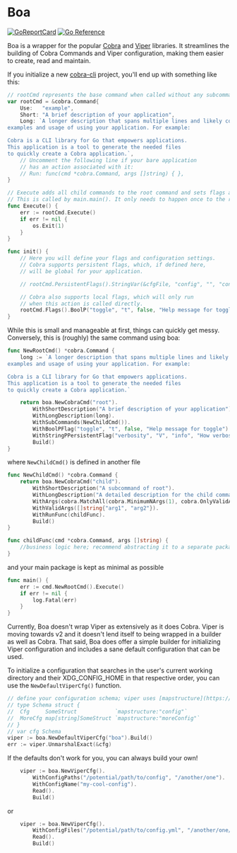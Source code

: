 # Boa

[![GoReportCard](https://goreportcard.com/badge/github.com/j2udev/boa)](https://goreportcard.com/report/github.com/j2udev/boa)
[![Go Reference](https://pkg.go.dev/badge/github.com/j2udev/boa.svg)](https://pkg.go.dev/github.com/j2udev/boa)

Boa is a wrapper for the popular [Cobra](https://github.com/spf13/cobra) and
[Viper](https://github.com/spf13/viper) libraries. It streamlines the building
of Cobra Commands and Viper configuration, making them easier to create, read
and maintain.

If you initialize a new [cobra-cli](https://github.com/spf13/cobra-cli) project,
you'll end up with something like this:

<!-- markdownlint-disable MD010 -->
```go
// rootCmd represents the base command when called without any subcommands
var rootCmd = &cobra.Command{
	Use:   "example",
	Short: "A brief description of your application",
	Long: `A longer description that spans multiple lines and likely contains
examples and usage of using your application. For example:

Cobra is a CLI library for Go that empowers applications.
This application is a tool to generate the needed files
to quickly create a Cobra application.`,
	// Uncomment the following line if your bare application
	// has an action associated with it:
	// Run: func(cmd *cobra.Command, args []string) { },
}

// Execute adds all child commands to the root command and sets flags appropriately.
// This is called by main.main(). It only needs to happen once to the rootCmd.
func Execute() {
	err := rootCmd.Execute()
	if err != nil {
		os.Exit(1)
	}
}

func init() {
	// Here you will define your flags and configuration settings.
	// Cobra supports persistent flags, which, if defined here,
	// will be global for your application.

	// rootCmd.PersistentFlags().StringVar(&cfgFile, "config", "", "config file (default is $HOME/.test.yaml)")

	// Cobra also supports local flags, which will only run
	// when this action is called directly.
	rootCmd.Flags().BoolP("toggle", "t", false, "Help message for toggle")
}
```
<!-- markdownlint-enable MD010 -->

While this is small and manageable at first, things can quickly get messy.
Conversely, this is (roughly) the same command using boa:

<!-- markdownlint-disable MD010 -->
```go
func NewRootCmd() *cobra.Command {
	long := `A longer description that spans multiple lines and likely contains
examples and usage of using your application. For example:

Cobra is a CLI library for Go that empowers applications.
This application is a tool to generate the needed files
to quickly create a Cobra application.`

	return boa.NewCobraCmd("root").
		WithShortDescription("A brief description of your application").
		WithLongDescription(long).
		WithSubCommands(NewChildCmd()).
		WithBoolPFlag("toggle", "t", false, "Help message for toggle").
		WithStringPPersistentFlag("verbosity", "V", "info", "How verbose should command output be").
		Build()
}
```
<!-- markdownlint-enable MD010 -->

where `NewChildCmd()` is defined in another file

<!-- markdownlint-disable MD010 -->
```go
func NewChildCmd() *cobra.Command {
	return boa.NewCobraCmd("child").
		WithShortDescription("A subcommand of root").
		WithLongDescription("A detailed description for the child command").
		WithArgs(cobra.MatchAll(cobra.MinimumNArgs(1), cobra.OnlyValidArgs)).
		WithValidArgs([]string{"arg1", "arg2"}).
		WithRunFunc(childFunc).
		Build()
}

func childFunc(cmd *cobra.Command, args []string) {
	//business logic here; recommend abstracting it to a separate package that is cobra agnostic
}
```
<!-- markdownlint-enable MD010 -->

and your main package is kept as minimal as possible

<!-- markdownlint-disable MD010 -->
```go
func main() {
	err := cmd.NewRootCmd().Execute()
	if err != nil {
		log.Fatal(err)
	}
}
```
<!-- markdownlint-enable MD010 -->

Currently, Boa doesn't wrap Viper as extensively as it does Cobra. Viper is
moving towards v2 and it doesn't lend itself to being wrapped in a builder as
well as Cobra. That said, Boa does offer a simple builder for initializing Viper
configuration and includes a sane default configuration that can be used.

To initialize a configuration that searches in the user's current working
directory and their XDG_CONFIG_HOME in that respective order, you can use the
`NewDefaultViperCfg()` function.

<!-- markdownlint-disable MD010 -->
```go
// define your configuration schema; viper uses [mapstructure](https://pkg.go.dev/github.com/mitchellh/mapstructure)
// type Schema struct {
// 	Cfg     SomeStruct            `mapstructure:"config"`
// 	MoreCfg map[string]SomeStruct `mapstructure:"moreConfig"`
// }
// var cfg Schema
viper := boa.NewDefaultViperCfg("boa").Build()
err := viper.UnmarshalExact(&cfg)
```
<!-- markdownlint-enable MD010 -->

If the defaults don't work for you, you can always build your own!

<!-- markdownlint-disable MD010 -->
```go
	viper := boa.NewViperCfg().
		WithConfigPaths("/potential/path/to/config", "/another/one").
		WithConfigName("my-cool-config").
		Read().
		Build()
```
<!-- markdownlint-enable MD010 -->

or

<!-- markdownlint-disable MD010 -->
```go
	viper := boa.NewViperCfg().
		WithConfigFiles("/potential/path/to/config.yml", "/another/one/config.json").
		Read().
		Build()
```
<!-- markdownlint-enable MD010 -->
